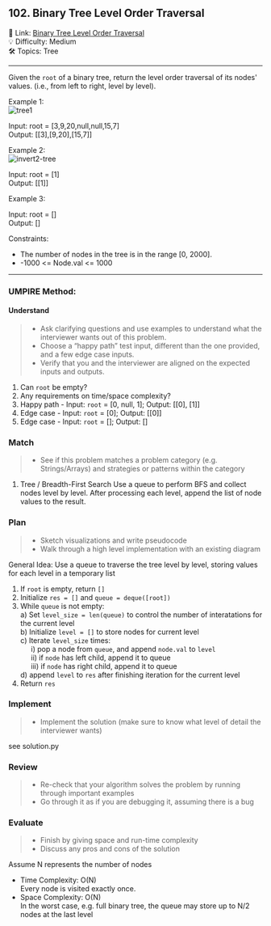 ## 102. Binary Tree Level Order Traversal
🔗 Link: [Binary Tree Level Order Traversal](https://leetcode.com/problems/binary-tree-level-order-traversal/description/)<br>
💡 Difficulty: Medium<br>
🛠️ Topics: Tree<br>

<hr>

Given the `root` of a binary tree, return the level order traversal of its nodes' values. (i.e., from left to right, level by level).<br>


Example 1:<br>
![tree1](https://github.com/user-attachments/assets/151d9a0f-2ee3-4548-a28b-6e3d7dd043c2)

Input: root = [3,9,20,null,null,15,7]<br>
Output: [[3],[9,20],[15,7]]<br>


Example 2:<br>
![invert2-tree](https://github.com/user-attachments/assets/aa1055b5-fd9d-4f12-a235-5609cb340722)

Input: root = [1]<br>
Output: [[1]]<br>


Example 3:<br>

Input: root = []<br>
Output: []<br>

Constraints:<br>

- The number of nodes in the tree is in the range [0, 2000].
- -1000 <= Node.val <= 1000

<hr>

### UMPIRE Method:
#### Understand

> - Ask clarifying questions and use examples to understand what the interviewer wants out of this problem.
> - Choose a “happy path” test input, different than the one provided, and a few edge case inputs. 
> - Verify that you and the interviewer are aligned on the expected inputs and outputs.
1. Can `root` be empty?<br>
2. Any requirements on time/space complexity?<br>
3. Happy path - Input: `root` = [0, null, 1]; Output: [[0], [1]]
4. Edge case - Input: `root` = [0]; Output: [[0]]
5. Edge case - Input: `root` = []; Output: []

### Match
> - See if this problem matches a problem category (e.g. Strings/Arrays) and strategies or patterns within the category
1. Tree / Breadth-First Search
   Use a queue to perform BFS and collect nodes level by level. After processing each level, append the list of node values to the result.
   
### Plan
> - Sketch visualizations and write pseudocode
> - Walk through a high level implementation with an existing diagram

General Idea: Use a queue to traverse the tree level by level, storing values for each level in a temporary list

1) If `root` is empty, return `[]`
2) Initialize `res = []` and `queue = deque([root])`
3) While `queue` is not empty:<br>
   a) Set `level_size = len(queue)` to control the number of interatations for the current level<br>
   b) Initialize `level = []` to store nodes for current level<br>
   c) Iterate `level_size` times:<br>
      &ensp;&ensp;&ensp;i) pop a node from `queue`, and append `node.val` to `level`<br>
      &ensp;&ensp;&ensp;ii) if `node` has left child, append it to queue<br>
      &ensp;&ensp;&ensp;iii) if `node` has right child, append it to queue<br>
   d) append `level` to `res` after finishing iteration for the current level<br>
4) Return `res`<br>
    
### Implement
> - Implement the solution (make sure to know what level of detail the interviewer wants)

see solution.py

### Review
> - Re-check that your algorithm solves the problem by running through important examples
> - Go through it as if you are debugging it, assuming there is a bug
### Evaluate
> - Finish by giving space and run-time complexity
> - Discuss any pros and cons of the solution

Assume N represents the number of nodes

- Time Complexity: O(N)<br>
  Every node is visited exactly once.<br>
- Space Complexity: O(N)<br>
  In the worst case, e.g. full binary tree, the queue may store up to N/2 nodes at the last level<br>

